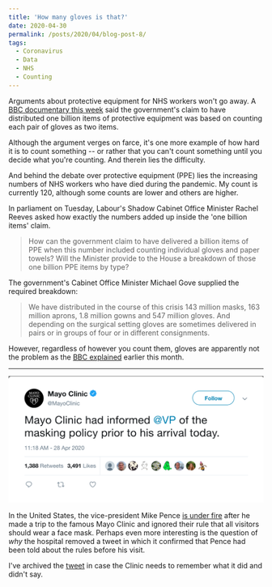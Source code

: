 ```yaml
---
title: 'How many gloves is that?'
date: 2020-04-30
permalink: /posts/2020/04/blog-post-8/
tags:
  - Coronavirus
  - Data
  - NHS
  - Counting
---
```

Arguments about protective equipment for NHS workers won't go away. A [BBC documentary this week](https://www.bbc.co.uk/news/health-52254745) said the government's claim to have distributed one billion items of protective equipment was based on counting each pair of gloves as two items.

Although the argument verges on farce, it's one more example of how hard it is to count something -- or rather that you can't count something until you decide what you're counting. And therein lies the difficulty.

And behind the debate over protective equipment (PPE) lies the increasing numbers of NHS workers who have died during the pandemic. My count is currently 120, although some counts are lower and others are higher.

In parliament on Tuesday, Labour's Shadow Cabinet Office Minister Rachel Reeves asked how exactly the numbers added up inside the 'one billion items' claim.

> How can the government claim to have delivered a billion items of PPE when this number included counting individual gloves and paper towels? Will the Minister provide to the House a breakdown of those one billion PPE items by type?

The government's Cabinet Office Minister Michael Gove supplied the required breakdown:

> We have distributed in the course of this crisis 143 million masks, 163 million aprons, 1.8 million gowns and 547 million gloves. And depending on the surgical setting gloves are sometimes delivered in pairs or in groups of four or in different consignments.

However, regardless of however you count them, gloves are apparently not the problem as the [BBC explained](https://www.bbc.co.uk/news/business-52362707?at_custom4=DCDB6128-83F3-11EA-A11C-41974744363C) earlier this month.

-----

![mayo clinic tweet](/images/mayo_tweet.png)

In the United States, the vice-president Mike Pence [is under fire](https://edition.cnn.com/2020/04/28/politics/mike-pence-mayo-clinic-mask/index.html) after he made a trip to the famous Mayo Clinic and ignored their rule that all visitors should wear a face mask. Perhaps even more interesting is the question of *why* the hospital removed a tweet in which it confirmed that Pence had been told about the rules before his visit.

I've archived the [tweet](http://archive.md/m3Iyu) in case the Clinic needs to remember what it did and didn't say.
